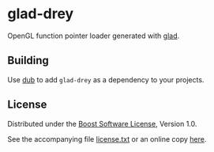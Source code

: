 # glad-drey

OpenGL function pointer loader generated with [glad].

## Building

Use [dub] to add `glad-drey` as a dependency to your projects.

## License

Distributed under the [Boost Software License][BoostLicense], Version 1.0.

See the accompanying file [license.txt](https://raw.github.com/AndrejMitrovic/dtk/master/license.txt) or an online copy [here][BoostLicense].

[dub]: http://code.dlang.org/download
[BoostLicense]: http://www.boost.org/LICENSE_1_0.txt
[glad]: https://github.com/Dav1dde/glad

